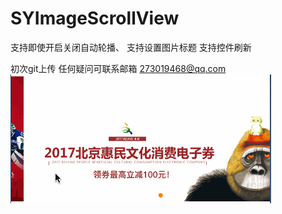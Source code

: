 # SYImageScrollView

支持即使开启关闭自动轮播、
支持设置图片标题
支持控件刷新


初次git上传 任何疑问可联系邮箱 273019468@qq.com 
![image](https://github.com/ZHSY/SYImageScrollView/blob/develop/demo%E6%95%88%E6%9E%9C1.gif )   
